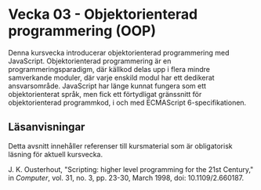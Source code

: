 # Vecka 03 - Objektorienterad programmering (OOP)

Denna kursvecka introducerar objektorienterad programmering med JavaScript. Objektorienterad programmering är en programmeringsparadigm, där källkod delas upp i flera mindre samverkande moduler, där varje enskild modul har ett dedikerat ansvarsområde. JavaScript har länge kunnat fungera som ett objektorienterat språk, men fick ett förtydligat gränssnitt för objektorienterad programmkod, i och med ECMAScript 6-specifikationen.

## Läsanvisningar

Detta avsnitt innehåller referenser till kursmaterial som är obligatorisk läsning för aktuell kursvecka.

J. K. Ousterhout, "Scripting: higher level programming for the 21st Century," in *Computer*, vol. 31, no. 3, pp. 23-30, March 1998, doi: 10.1109/2.660187.

